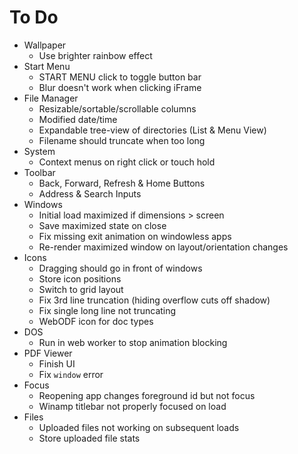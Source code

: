 # To Do

- Wallpaper
  - Use brighter rainbow effect
- Start Menu
  - START MENU click to toggle button bar
  - Blur doesn't work when clicking iFrame
- File Manager
  - Resizable/sortable/scrollable columns
  - Modified date/time
  - Expandable tree-view of directories (List & Menu View)
  - Filename should truncate when too long
- System
  - Context menus on right click or touch hold
- Toolbar
  - Back, Forward, Refresh & Home Buttons
  - Address & Search Inputs
- Windows
  - Initial load maximized if dimensions > screen
  - Save maximized state on close
  - Fix missing exit animation on windowless apps
  - Re-render maximized window on layout/orientation changes
- Icons
  - Dragging should go in front of windows
  - Store icon positions
  - Switch to grid layout
  - Fix 3rd line truncation (hiding overflow cuts off shadow)
  - Fix single long line not truncating
  - WebODF icon for doc types
- DOS
  - Run in web worker to stop animation blocking
- PDF Viewer
  - Finish UI
  - Fix `window` error
- Focus
  - Reopening app changes foreground id but not focus
  - Winamp titlebar not properly focused on load
- Files
  - Uploaded files not working on subsequent loads
  - Store uploaded file stats
